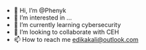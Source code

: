 - 👋 Hi, I’m @Phenyk
- 👀 I’m interested in ...
- 🌱 I’m currently learning cybersecurity 
- 💞️ I’m looking to collaborate with CEH
- 📫 How to reach me edikakali@outlook.com

<!---
Phenyk/Phenyk is a ✨ special ✨ repository because its `README.md` (this file) appears on your GitHub profile.
You can click the Preview link to take a look at your changes.
--->
